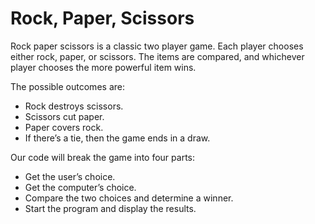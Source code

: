 # Rock, Paper, Scissors

Rock paper scissors is a classic two player game. Each player chooses either rock, paper, or scissors. The items are compared, and whichever player chooses the more powerful item wins.


The possible outcomes are:

- Rock destroys scissors. <br>
- Scissors cut paper. <br>
- Paper covers rock. <br>
- If there’s a tie, then the game ends in a draw.<br>


Our code will break the game into four parts:

- Get the user’s choice.<br>
- Get the computer’s choice.<br>
- Compare the two choices and determine a winner.<br>
- Start the program and display the results.<br>
